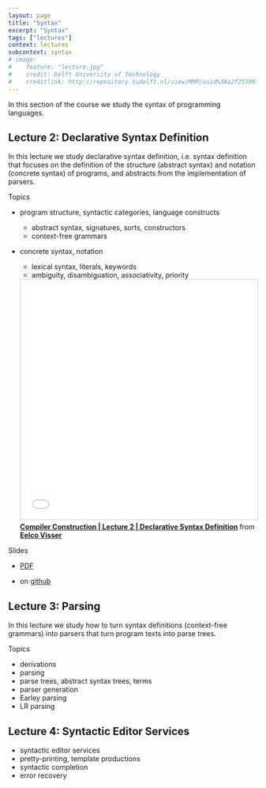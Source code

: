 ```yaml
---
layout: page
title: "Syntax"
excerpt: "Syntax"
tags: ["lectures"]
context: lectures
subcontext: syntax
# image:
#    feature: "lecture.jpg"
#    credit: Delft University of Technology
#    creditlink: http://repository.tudelft.nl/view/MMP/uuid%3Aa2f25709-c56e-453e-9394-4a05acf603a4/
---
```


In this section of the course we study the syntax of programming languages.

## Lecture 2: Declarative Syntax Definition

In this lecture we study declarative syntax definition, i.e. syntax definition that focuses on the definition of the structure (abstract syntax) and notation (concrete syntax) of programs, and abstracts from the implementation of parsers.

Topics

  - program structure, syntactic categories, language constructs
	- abstract syntax, signatures, sorts, constructors
	- context-free grammars
  - concrete syntax, notation
	- lexical syntax, literals, keywords
	- ambiguity, disambiguation, associativity, priority

	<iframe src="//www.slideshare.net/slideshow/embed_code/key/JVi9jxdHornHQV" width="595" height="485" frameborder="0" marginwidth="0" marginheight="0" scrolling="no" style="border:1px solid #CCC; border-width:1px; margin-bottom:5px; max-width: 100%;" allowfullscreen> </iframe> <div style="margin-bottom:5px"> <strong> <a href="//www.slideshare.net/eelcovisser/compiler-construction-lecture-2-declarative-syntax-definition" title="Compiler Construction | Lecture 2 | Declarative Syntax Definition" target="_blank">Compiler Construction | Lecture 2 | Declarative Syntax Definition</a> </strong> from <strong><a href="https://www.slideshare.net/eelcovisser" target="_blank">Eelco Visser</a></strong> </div>

Slides

- [PDF](https://github.com/TUDelft-CS4200-2018/lectures/raw/master/02-syntax-definition/CS4200-2018-2-syntax-definition.pdf)

- on [github](https://github.com/TUDelft-CS4200-2018/lectures/tree/master/02-syntax-definition)

## Lecture 3: Parsing

In this lecture we study how to turn syntax definitions (context-free grammars) into parsers that turn program texts into parse trees.

Topics

- derivations
- parsing
- parse trees, abstract syntax trees, terms
- parser generation
- Earley parsing
- LR parsing

## Lecture 4: Syntactic Editor Services

- syntactic editor services
- pretty-printing, template productions
- syntactic completion
- error recovery
